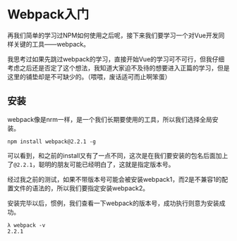 # Webpack入门

再我们简单的学习过NPM如何使用之后呢，接下来我们要学习一个对Vue开发同样关键的工具——webpack。

我思考过如果先跳过webpack的学习，直接开始Vue的学习可不可行，但我仔细考虑之后还是否定了这个想法，我知道大家迫不及待的想要进入正篇的学习，但是这里的铺垫却是不可缺少的。（喂喂，废话适可而止啊笨蛋）

## 安装

webpack像是nrm一样，是一个我们长期要使用的工具，所以我们选择全局安装。

```
npm install webpack@2.2.1 -g
```

可以看到，和之前的install又有了一点不同，这次是在我们要安装的包名后面加上了`@2.2.1`，聪明的朋友可能已经明白了，这就是指定版本号。

经过我之前的测试，如果不带版本号可能会被安装webpack1，而2是不兼容1的配置文件的语法的，所以我们要指定安装webpack2。

安装完毕以后，惯例，我们查看一下webpack的版本号，成功执行则意为安装成功。

```
λ webpack -v
2.2.1
```



